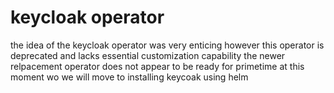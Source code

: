 # keycloak operator

the idea of the keycloak operator was very enticing
however this operator is deprecated and lacks essential customization capability
the newer relpacement operator does not appear to be ready for primetime at this moment
wo we will move to installing keycoak using helm
